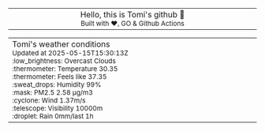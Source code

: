 
<div align="center">
<table>
<tbody>
<td align="center">
<img width="2000" height="0"><br>
Hello, this is Tomi's github 👋<br>
<sup>Built with ❤️, GO & Github Actions</sup><br>
<img width="2000" height="0">
</td>
</tbody>
</table>
</div>
<table>
<tbody>
<td align="left">
<img width="2000" height="0"><br>
Tomi's weather conditions<br>
<sup>Updated at 2025-05-15T15:30:13Z</sup><br>
<sup>:low_brightness: Overcast Clouds</sup><br>
<sup>:thermometer: Temperature 30.35 </sup><br>
<sup>:thermometer: Feels like 37.35</sup><br>
<sup>:sweat_drops: Humidity 99%</sup><br>
<sup>:mask: PM2.5 2.58 μg/m3</sup><br>
<sup>:cyclone: Wind 1.37m/s </sup><br>
<sup>:telescope: Visibility 10000m </sup><br>
<sup>:droplet: Rain 0mm/last 1h </sup><br>
<img width="2000" height="0">
</td>
<td align="left">
<img width="2000" height="0"><br>
<br>
<img width="2000" height="0">
</td>
</tbody>
</table>
</div>
    